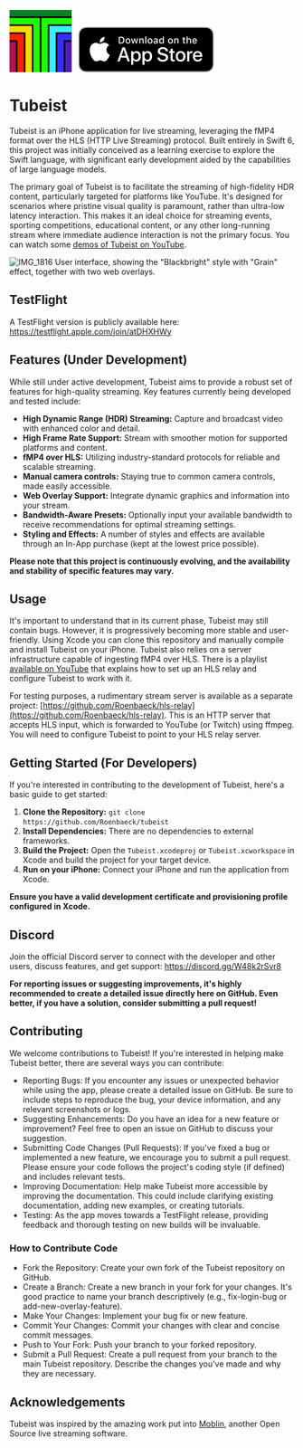 <img src="https://github.com/Roenbaeck/tubeist/blob/8dc94e3895936ae2c1c6d8ac17cb4d7cbd5aedec/Tubeist/Assets.xcassets/AppIcon.appiconset/TubeistIcon.png" alt="Tubeist icon" width="110" height="110">&nbsp;&nbsp;&nbsp;<a href="https://apps.apple.com/us/app/tubeist/id6740208994"><img src="https://github.com/Roenbaeck/tubeist/blob/a706314e3155cb0dbda8ef6c0ac0965b5883a55b/Download_AppStore.svg"/></a>

# Tubeist

Tubeist is an iPhone application for live streaming, leveraging the fMP4 format over the HLS (HTTP Live Streaming) protocol. Built entirely in Swift 6, this project was initially conceived as a learning exercise to explore the Swift language, with significant early development aided by the capabilities of large language models.

The primary goal of Tubeist is to facilitate the streaming of high-fidelity HDR content, particularly targeted for platforms like YouTube. It's designed for scenarios where pristine visual quality is paramount, rather than ultra-low latency interaction. This makes it an ideal choice for streaming events, sporting competitions, educational content, or any other long-running stream where immediate audience interaction is not the primary focus. You can watch some [demos of Tubeist on YouTube](https://youtube.com/playlist?list=PLFnkPgO2HxdAp_YiFVSWVpyak--0y6m5U&si=b2vjD-jVe0FY2egZ).

![IMG_1816](https://github.com/user-attachments/assets/c48ee5ce-86a9-49a1-b859-8c88c4a341d9)
User interface, showing the "Blackbright" style with "Grain" effect, together with two web overlays.

## TestFlight
A TestFlight version is publicly available here: https://testflight.apple.com/join/atDHXHWy

## Features (Under Development)

While still under active development, Tubeist aims to provide a robust set of features for high-quality streaming. Key features currently being developed and tested include:

* **High Dynamic Range (HDR) Streaming:** Capture and broadcast video with enhanced color and detail.
* **High Frame Rate Support:** Stream with smoother motion for supported platforms and content.
* **fMP4 over HLS:** Utilizing industry-standard protocols for reliable and scalable streaming.
* **Manual camera controls:** Staying true to common camera controls, made easily accessible.
* **Web Overlay Support:** Integrate dynamic graphics and information into your stream.
* **Bandwidth-Aware Presets:**  Optionally input your available bandwidth to receive recommendations for optimal streaming settings.
* **Styling and Effects:** A number of styles and effects are available through an In-App purchase (kept at the lowest price possible).

**Please note that this project is continuously evolving, and the availability and stability of specific features may vary.**

## Usage

It's important to understand that in its current phase, Tubeist may still contain bugs. However, it is progressively becoming more stable and user-friendly. Using Xcode you can clone this repository and manually compile and install Tubeist on your iPhone. Tubeist also relies on a server infrastructure capable of ingesting fMP4 over HLS. There is a playlist [available on YouTube](https://youtube.com/playlist?list=PLFnkPgO2HxdASltkwnLEGB2yuyhIS2RL8&si=-DYTXwvt9tNDtWgT) that explains how to set up an HLS relay and configure Tubeist to work with it. 

For testing purposes, a rudimentary stream server is available as a separate project: [https://github.com/Roenbaeck/hls-relay](https://github.com/Roenbaeck/hls-relay). This is an HTTP server that accepts HLS input, which is forwarded to YouTube (or Twitch) using ffmpeg. You will need to configure Tubeist to point to your HLS relay server.

## Getting Started (For Developers)

If you're interested in contributing to the development of Tubeist, here's a basic guide to get started:

1. **Clone the Repository:** `git clone https://github.com/Roenbaeck/tubeist`
2. **Install Dependencies:**  There are no dependencies to external frameworks.
3. **Build the Project:** Open the `Tubeist.xcodeproj` or `Tubeist.xcworkspace` in Xcode and build the project for your target device.
4. **Run on your iPhone:** Connect your iPhone and run the application from Xcode.

**Ensure you have a valid development certificate and provisioning profile configured in Xcode.**

## Discord
Join the official Discord server to connect with the developer and other users, discuss features, and get support: 
https://discord.gg/W48k2rSvr8

**For reporting issues or suggesting improvements, it's highly recommended to create a detailed issue directly here on GitHub. Even better, if you have a solution, consider submitting a pull request!**

## Contributing

We welcome contributions to Tubeist! If you're interested in helping make Tubeist better, there are several ways you can contribute:

* Reporting Bugs: If you encounter any issues or unexpected behavior while using the app, please create a detailed issue on GitHub. Be sure to include steps to reproduce the bug, your device information, and any relevant screenshots or logs.
* Suggesting Enhancements: Do you have an idea for a new feature or improvement? Feel free to open an issue on GitHub to discuss your suggestion.
* Submitting Code Changes (Pull Requests): If you've fixed a bug or implemented a new feature, we encourage you to submit a pull request. Please ensure your code follows the project's coding style (if defined) and includes relevant tests.
* Improving Documentation: Help make Tubeist more accessible by improving the documentation. This could include clarifying existing documentation, adding new examples, or creating tutorials.
* Testing: As the app moves towards a TestFlight release, providing feedback and thorough testing on new builds will be invaluable.

### How to Contribute Code

* Fork the Repository: Create your own fork of the Tubeist repository on GitHub.
* Create a Branch: Create a new branch in your fork for your changes. It's good practice to name your branch descriptively (e.g., fix-login-bug or add-new-overlay-feature).
* Make Your Changes: Implement your bug fix or new feature.
* Commit Your Changes: Commit your changes with clear and concise commit messages.
* Push to Your Fork: Push your branch to your forked repository.
* Submit a Pull Request: Create a pull request from your branch to the main Tubeist repository. Describe the changes you've made and why they are necessary.

## Acknowledgements
Tubeist was inspired by the amazing work put into [Moblin](https://github.com/eerimoq/moblin), another Open Source live streaming software. 
